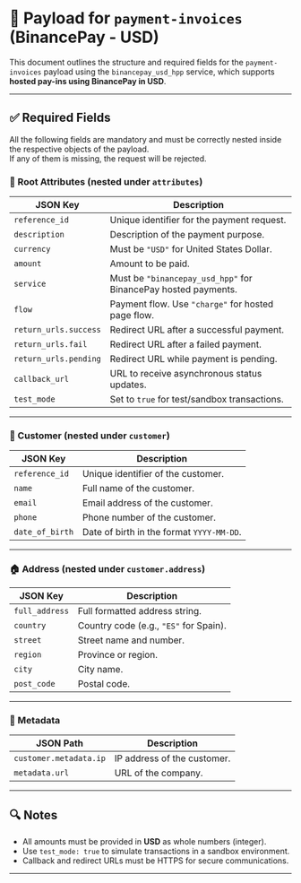 # 📄 Payload for `payment-invoices` (BinancePay - USD)

This document outlines the structure and required fields for the `payment-invoices` payload using the `binancepay_usd_hpp` service, which supports **hosted pay-ins using BinancePay in USD**.

---

## ✅ Required Fields

All the following fields are mandatory and must be correctly nested inside the respective objects of the payload.  
If any of them is missing, the request will be rejected.

### 🧾 Root Attributes (nested under `attributes`)

| JSON Key             | Description                                                                 |
|----------------------|-----------------------------------------------------------------------------|
| `reference_id`       | Unique identifier for the payment request.                                  |
| `description`        | Description of the payment purpose.                                         |
| `currency`           | Must be `"USD"` for United States Dollar.                                   |
| `amount`             | Amount to be paid.                                                          |
| `service`            | Must be `"binancepay_usd_hpp"` for BinancePay hosted payments.              |
| `flow`               | Payment flow. Use `"charge"` for hosted page flow.                          |
| `return_urls.success`| Redirect URL after a successful payment.                                    |
| `return_urls.fail`   | Redirect URL after a failed payment.                                        |
| `return_urls.pending`| Redirect URL while payment is pending.                                      |
| `callback_url`       | URL to receive asynchronous status updates.                                 |
| `test_mode`          | Set to `true` for test/sandbox transactions.                                |

---

### 👤 Customer (nested under `customer`)

| JSON Key             | Description                                                             |
|----------------------|-------------------------------------------------------------------------|
| `reference_id`       | Unique identifier of the customer.                                      |
| `name`               | Full name of the customer.                                              |
| `email`              | Email address of the customer.                                          |
| `phone`              | Phone number of the customer.                                           |
| `date_of_birth`      | Date of birth in the format `YYYY-MM-DD`.                               |

---

### 🏠 Address (nested under `customer.address`)

| JSON Key         | Description                                                                 |
|------------------|-----------------------------------------------------------------------------|
| `full_address`   | Full formatted address string.                                              |
| `country`        | Country code (e.g., `"ES"` for Spain).                                      |
| `street`         | Street name and number.                                                     |
| `region`         | Province or region.                                                         |
| `city`           | City name.                                                                  |
| `post_code`      | Postal code.                                                                |

---

### 🧩 Metadata

| JSON Path                     | Description                                                   |
|-------------------------------|---------------------------------------------------------------|
| `customer.metadata.ip`        | IP address of the customer.                                   |
| `metadata.url`                | URL of the company.                                           |

---

## 🔍 Notes

- All amounts must be provided in **USD** as whole numbers (integer).
- Use `test_mode: true` to simulate transactions in a sandbox environment.
- Callback and redirect URLs must be HTTPS for secure communications.

---
